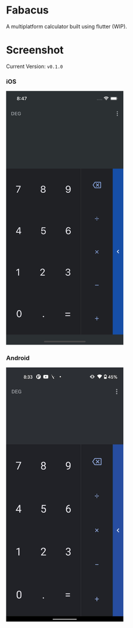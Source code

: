 # Fabacus

A multiplatform calculator built using flutter (WIP).

# Screenshot
Current Version: `v0.1.0`

### iOS

<img src='screenshots/v0.1.0/iOS.png' width="320">

### Android

<img src='screenshots/v0.1.0/android.jpg' width="320">
